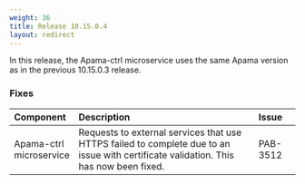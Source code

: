 ```yaml
---
weight: 36
title: Release 10.15.0.4
layout: redirect
---
```


In this release, the Apama-ctrl microservice uses the same Apama version as in the previous 10.15.0.3 release. 

### Fixes

<table>
<colgroup>
    <col style="width: 15%;">
    <col style="width: 70%;">
    <col style="width: 15%;">
</colgroup>
<thead>
<tr>
<th style="text-align:left">Component</th>
<th style="text-align:left">Description</th>
<th style="text-align:left">Issue</th>
</tr>
</thead>
<tbody>

<tr>
<td style="text-align:left">Apama-ctrl microservice</td>
<td style="text-align:left">Requests to external services that use HTTPS failed to complete due to an issue with certificate validation. This has now been fixed.</td>
<td style="text-align:left">PAB-3512</td>
</tr>

</tbody>
</table>
